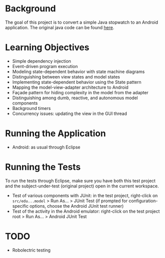# Background

The goal of this project is to convert a simple Java stopwatch to an
Android application.  The original java code can be found
[here](https://github.com/concurrency-cs-luc-edu/simplestopwatch-java).

# Learning Objectives

* Simple dependency injection
* Event-driven program execution
* Modeling state-dependent behavior with state machine diagrams
* Distinguishing between view states and model states
* Implementing state-dependent behavior using the State pattern
* Mapping the model-view-adapter architecture to Android
* Fa&ccedil;ade pattern for hiding complexity in the model from the adapter
* Distinguishing among dumb, reactive, and autonomous model components
* Background timers
* Concurrency issues: updating the view in the GUI thread

# Running the Application

* Android: as usual through Eclipse

# Running the Tests

To run the tests through Eclipse, make sure you have both this test
project and the subject-under-test (original project) open in the
current workspace.

* Test of various components with JUnit: in the test project, right-click on `src/edu...model` > Run As... > JUnit Test
  (if prompted for configuration-specific options, choose the Android JUnit test runner)
* Test of the activity in the Android emulator: right-click on the test project root > Run As... > Android JUnit Test

# TODO

* Robolectric testing
